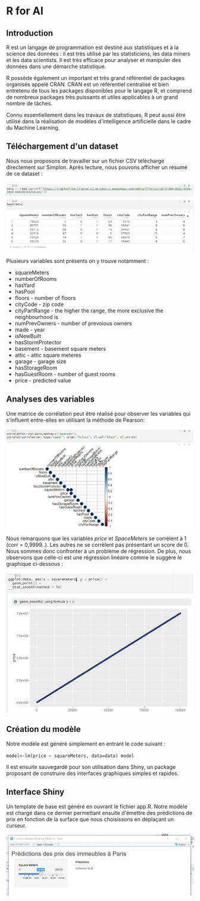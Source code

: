 # R for AI
## Introduction

R est un langage de programmation est destiné aux statistiques et à la science des données : il est très utilisé par les statisticiens, les data miners et les data scientists. Il est très efficace pour analyser et manipuler des données dans une démarche statistique.

R possède également un important et très grand référentiel de packages organisés appelé CRAN. CRAN est un référentiel centralisé et bien entretenu de tous les packages disponibles pour le langage R, et comprend de nombreux packages très puissants et utiles applicables à un grand nombre de tâches.

Connu essentiellement dans les travaux de statistiques, R peut aussi être utilisé dans la réalisation de modèles d'intelligence artificielle dans le cadre du Machine Learning.

## Téléchargement d'un dataset

Nous nous proposons de travailler sur un fichier CSV téléchargé directement sur Simplon. Après lecture, nous pouvons afficher un résumé de ce dataset :

<p align="center">
  <img src="Ressources/dataset.png" />
</p>

Plusieurs variables sont présents on y trouve notamment :

* squareMeters
* numberOfRooms
* hasYard
* hasPool
* floors - number of floors
* cityCode - zip code
* cityPartRange - the higher the range, the more exclusive the neighbourhood is
* numPrevOwners - number of prevoious owners
* made - year
* isNewBuilt
* hasStormProtector
* basement - basement square meters
* attic - attic square meteres
* garage - garage size
* hasStorageRoom
* hasGuestRoom - number of guest rooms
* price - predicted value

## Analyses des variables

Une matrice de corrélation peut être réalisé pour observer les variables qui s'influent entre-elles en utilisant la méthode de Pearson:

<p align="center">
  <img src="Ressources/correlation.png" />
</p>

Nous remarquons que les variables *price* et *SpaceMeters* se corrèlent à 1 (corr = 0,9999..). Les autres ne se corrèlent pas présentant un score de 0. Nous sommes donc confronter à un problème de régression. De plus, nous observons que celle-ci est une régression linéaire comme le suggère le graphique ci-dessous :

<p align="center">
  <img src="Ressources/ggplot.png" />
</p>

## Création du modèle

Notre modèle est généré simplement en entrant le code suivant :

`model<-lm(price ~ squareMeters, data=data)
model`

Il est ensuite sauvegardé pour son utilisation dans Shiny, un package proposant de construire des interfaces graphiques simples et rapides.

## Interface Shiny

Un template de base est généré en ouvrant le fichier app.R. Notre modèle est chargé dans ce dernier permettant ensuite d'émettre des prédictions de prix en fonction de la surface que nous choisissons en déplaçant un curseur.

<p align="center">
  <img src="Ressources/shiny.png" />
</p>
